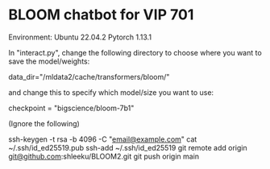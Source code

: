 # BLOOM chatbot for VIP 701 

Environment:
Ubuntu 22.04.2
Pytorch 1.13.1

In "interact.py", change the following directory to choose where you want to save the model/weights:

data_dir="/mldata2/cache/transformers/bloom/"

and change this to specify which model/size you want to use:

checkpoint = "bigscience/bloom-7b1"


(Ignore the following)

ssh-keygen -t rsa -b 4096 -C "email@example.com"
cat ~/.ssh/id_ed25519.pub
ssh-add ~/.ssh/id_ed25519
git remote add origin git@github.com:shleeku/BLOOM2.git
git push origin main
